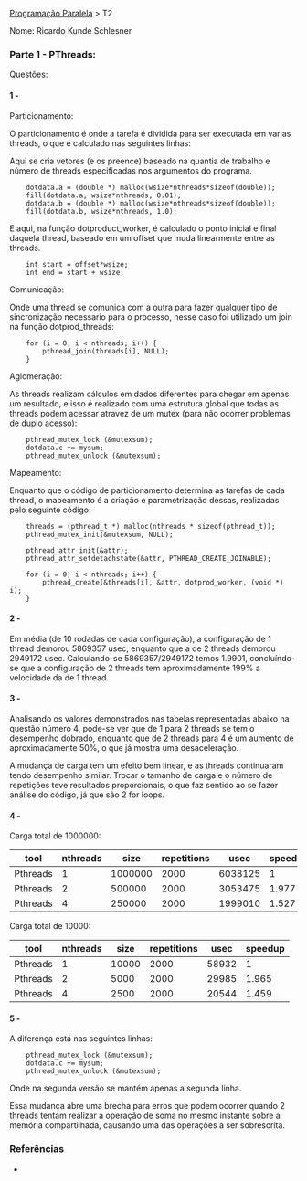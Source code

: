 [Programação Paralela](https://github.com/AndreaInfUFSM/elc139-2018a) > T2

Nome: Ricardo Kunde Schlesner

### Parte 1 - PThreads:

Questões:

#### 1 - 

Particionamento:

O particionamento é onde a tarefa é dividida para ser executada em varias threads, o que é calculado nas seguintes linhas:
	
Aqui se cria vetores (e os preence) baseado na quantia de trabalho e número de threads especificadas nos argumentos do programa.
	
```
	dotdata.a = (double *) malloc(wsize*nthreads*sizeof(double));
	fill(dotdata.a, wsize*nthreads, 0.01);
	dotdata.b = (double *) malloc(wsize*nthreads*sizeof(double));
	fill(dotdata.b, wsize*nthreads, 1.0);
```
	
E aqui, na função dotproduct_worker, é calculado o ponto inicial e final daquela thread, baseado em um offset que muda linearmente entre as threads.
	
```
	int start = offset*wsize;
	int end = start + wsize;
```

	
Comunicação:

Onde uma thread se comunica com a outra para fazer qualquer tipo de sincronização necessario para o processo, nesse caso foi utilizado um join na função dotprod_threads:

```
	for (i = 0; i < nthreads; i++) {
		pthread_join(threads[i], NULL);
	}
```

Aglomeração:

As threads realizam cálculos em dados diferentes para chegar em apenas um resultado, e isso é realizado com uma estrutura global que todas as threads podem acessar atravez de um mutex (para não ocorrer problemas de duplo acesso):

```
	pthread_mutex_lock (&mutexsum);
	dotdata.c += mysum;
	pthread_mutex_unlock (&mutexsum);
```

Mapeamento:

Enquanto que o código de particionamento determina as tarefas de cada thread, o mapeamento é a criação e parametrização dessas, realizadas pelo seguinte código:

```
	threads = (pthread_t *) malloc(nthreads * sizeof(pthread_t));
	pthread_mutex_init(&mutexsum, NULL);

	pthread_attr_init(&attr);
	pthread_attr_setdetachstate(&attr, PTHREAD_CREATE_JOINABLE);

	for (i = 0; i < nthreads; i++) {
		pthread_create(&threads[i], &attr, dotprod_worker, (void *) i);
	}
```

#### 2 - 

Em média (de 10 rodadas de cada configuração), a configuração de 1 thread demorou 5869357 usec, enquanto que a de 2 threads demorou 2949172 usec.
Calculando-se 5869357/2949172 temos 1.9901, concluíndo-se que a configuração de 2 threads tem aproximadamente 199% a velocidade da de 1 thread.

#### 3 -

Analisando os valores demonstrados nas tabelas representadas abaixo na questão número 4, pode-se ver que de 1 para 2 threads se tem o desempenho dobrado, enquanto que de 2 threads para 4 é um aumento de aproximadamente 50%, o que já mostra uma desaceleração.

A mudança de carga tem um efeito bem linear, e as threads continuaram tendo desempenho similar.
Trocar o tamanho de carga e o número de repetições teve resultados proporcionais, o que faz sentido ao se fazer análise do código, já que são 2 for loops.

#### 4 -

Carga total de 1000000:

| tool     | nthreads | size    | repetitions | usec    | speedup | 
|----------|----------|---------|-------------|---------|---------| 
| Pthreads | 1        | 1000000 | 2000        | 6038125 | 1       |
| Pthreads | 2        | 500000  | 2000        | 3053475 | 1.977   |
| Pthreads | 4        | 250000  | 2000        | 1999010 | 1.527   |

Carga total de 10000:

| tool     | nthreads | size    | repetitions | usec    | speedup | 
|----------|----------|---------|-------------|---------|---------|
| Pthreads | 1        | 10000   | 2000        | 58932   | 1       |
| Pthreads | 2        | 5000    | 2000        | 29985   | 1.965   |
| Pthreads | 4        | 2500    | 2000        | 20544   | 1.459   |

#### 5 -

A diferença está nas seguintes linhas:

```
	pthread_mutex_lock (&mutexsum);
	dotdata.c += mysum;
	pthread_mutex_unlock (&mutexsum);
```

Onde na segunda versão se mantém apenas a segunda linha.

Essa mudança abre uma brecha para erros que podem ocorrer quando 2 threads tentam realizar a operação de soma no mesmo instante sobre a memória compartilhada, causando uma das operações a ser sobrescrita.

### Referências
-

